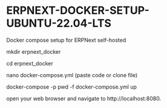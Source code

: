 # ERPNEXT-DOCKER-SETUP-UBUNTU-22.04-LTS
Docker compose setup for ERPNext self-hosted

mkdir erpnext_docker

cd erpnext_docker

nano docker-compose.yml (paste code or clone file)

docker-compose -p pwd -f docker-compose.yml up

open your web browser and navigate to http://localhost:8080.
